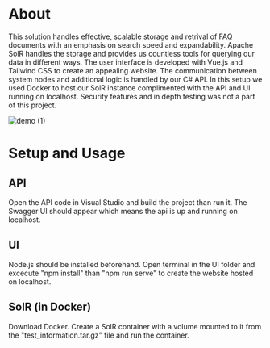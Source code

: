 # About

This solution handles effective, scalable storage and retrival of FAQ documents with an emphasis on search speed and expandability. Apache SolR handles the storage and provides us countless tools for querying our data in different ways. The user interface is developed with Vue.js and Tailwind CSS to create an appealing website. The communication between system nodes and additional logic is handled by our C# API. In this setup we used Docker to host our SolR instance complimented with the API and UI running on localhost. Security features and in depth testing was not a part of this project.

![demo (1)](https://github.com/attilaUCN/semester4project/assets/69151140/5234711b-95a1-4a19-a563-6e2852caaa17)

# Setup and Usage

## API

Open the API code in Visual Studio and build the project than run it. The Swagger UI should appear which means the api is up and running on localhost.

## UI

Node.js should be installed beforehand.
Open terminal in the UI folder and excecute "npm install" than "npm run serve" to create the website hosted on localhost.

## SolR (in Docker)
Download Docker. Create a SolR container with a volume mounted to it from the "test_information.tar.gz" file and run the container.
